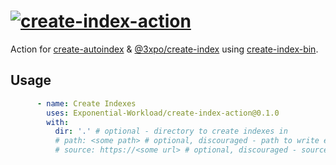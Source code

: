 # [![create-index-action](https://exponential-workload.github.io/create-index-action/banner.png)](https://github.com/marketplace/actions/create-indexes)

Action for [create-autoindex](https://npm.im/create-autoindex) & [@3xpo/create-index](https://npm.im/@3xpo/create-index) using [create-index-bin](https://github.com/Exponential-Workload/create-index-bin/tree/master).

## Usage

```yml
      - name: Create Indexes
        uses: Exponential-Workload/create-index-action@0.1.0
        with:
          dir: '.' # optional - directory to create indexes in
          # path: <some path> # optional, discouraged - path to write executable
          # source: https://<some url> # optional, discouraged - source url of executable
```
